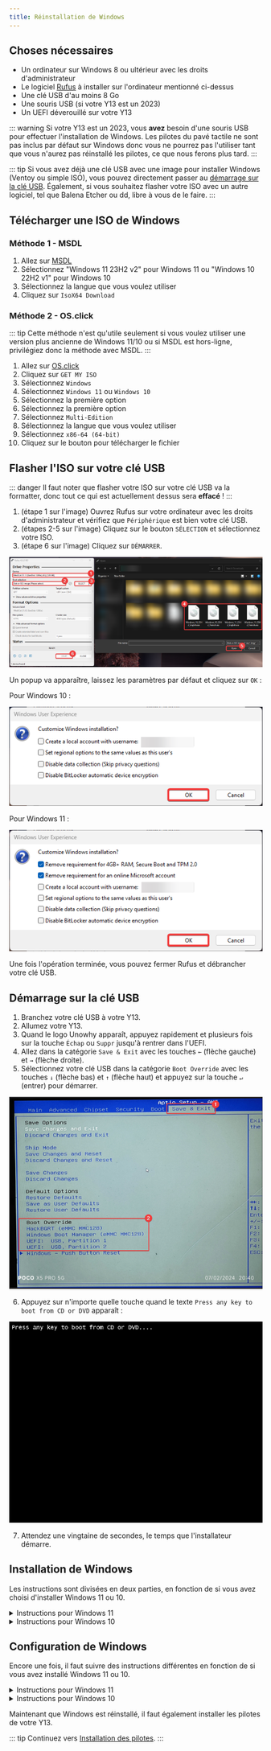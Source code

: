```yaml
---
title: Réinstallation de Windows
---
```


## Choses nécessaires

- Un ordinateur sur Windows 8 ou ultérieur avec les droits d'administrateur
- Le logiciel [Rufus](https://rufus.ie/) à installer sur l'ordinateur mentionné ci-dessus
- Une clé USB d'au moins 8 Go
- Une souris USB (si votre Y13 est un 2023)
- Un UEFI déverouillé sur votre Y13

::: warning
Si votre Y13 est un 2023, vous **avez** besoin d'une souris USB pour effectuer l'installation de Windows. Les pilotes du pavé tactile ne sont pas inclus par défaut sur Windows donc vous ne pourrez pas l'utiliser tant que vous n'aurez pas réinstallé les pilotes, ce que nous ferons plus tard.
:::

::: tip
Si vous avez déjà une clé USB avec une image pour installer Windows (Ventoy ou simple ISO), vous pouvez directement passer au [démarrage sur la clé USB](/windows-reinstall#demarrage-sur-la-cle-usb). Également, si vous souhaitez flasher votre ISO avec un autre logiciel, tel que Balena Etcher ou dd, libre à vous de le faire.
:::

## Télécharger une ISO de Windows

### Méthode 1 - MSDL

1. Allez sur [MSDL](https://msdl.gravesoft.dev/)
2. Sélectionnez "Windows 11 23H2 v2" pour Windows 11 ou "Windows 10 22H2 v1" pour Windows 10
3. Sélectionnez la langue que vous voulez utiliser
4. Cliquez sur `IsoX64 Download`

### Méthode 2 - OS.click

::: tip
Cette méthode n'est qu'utile seulement si vous voulez utiliser une version plus ancienne de Windows 11/10 ou si MSDL est hors-ligne, privilégiez donc la méthode avec MSDL.
:::

1. Allez sur [OS.click](https://os.click/en)
2. Cliquez sur `GET MY ISO`
3. Sélectionnez `Windows`
4. Sélectionnez `Windows 11` ou `Windows 10`
5. Sélectionnez la première option
6. Sélectionnez la première option
7. Sélectionnez `Multi-Edition`
8. Sélectionnez la langue que vous voulez utiliser
9. Sélectionnez `x86-64 (64-bit)`
10. Cliquez sur le bouton pour télécharger le fichier

## Flasher l'ISO sur votre clé USB

::: danger
Il faut noter que flasher votre ISO sur votre clé USB va la formatter, donc tout ce qui est actuellement dessus sera **effacé** !
:::

1. (étape 1 sur l'image) Ouvrez Rufus sur votre ordinateur avec les droits d'administrateur et vérifiez que `Périphérique` est bien votre clé USB.
2. (étapes 2-5 sur l'image) Cliquez sur le bouton `SÉLECTION` et sélectionnez votre ISO.
3. (étape 6 sur l'image) Cliquez sur `DÉMARRER`.

![](/assets/images/win-installer/rufus/iso_selection.png)

Un popup va apparaître, laissez les paramètres par défaut et cliquez sur `OK` :

Pour Windows 10 :

![](/assets/images/win-installer/rufus/settings10.png)

Pour Windows 11 :

![](/assets/images/win-installer/rufus/settings11.png)

Une fois l'opération terminée, vous pouvez fermer Rufus et débrancher votre clé USB.

## Démarrage sur la clé USB

1. Branchez votre clé USB à votre Y13.
2. Allumez votre Y13.
3. Quand le logo Unowhy apparaît, appuyez rapidement et plusieurs fois sur la touche `Échap` ou `Suppr` jusqu'à rentrer dans l'UEFI.
4. Allez dans la catégorie `Save & Exit` avec les touches `←` (flèche gauche) et `→` (flèche droite).
5. Sélectionnez votre clé USB dans la catégorie `Boot Override` avec les touches `↓` (flèche bas) et `↑` (flèche haut) et appuyez sur la touche `↵` (entrer) pour démarrer.

![](/assets/images/win-installer/bootusb.png)

6. Appuyez sur n'importe quelle touche quand le texte `Press any key to boot from CD or DVD` apparaît :

![](/assets/images/win-installer/press-any-key.png)

7. Attendez une vingtaine de secondes, le temps que l'installateur démarre.

## Installation de Windows

Les instructions sont divisées en deux parties, en fonction de si vous avez choisi d'installer Windows 11 ou 10.

<details>
<summary>Instructions pour Windows 11</summary>

1. Cet écran devrait apparaître, cliquez sur suivant :

![](/assets/images/win-installer/win11/first-screen.png)

2. Cliquez sur `Installer maintenant` :

![](/assets/images/win-installer/win11/install-button.png)

::: tip
L'installateur sélectionnera automatiquement la version Windows 11 Pro Education, puisque la clé de produit est incluse dans l'UEFI.
:::

3. Cochez la case `J'accepte ...` et cliquez sur `Suivant` pour accepter les termes du contrat de license logiciel Microsoft que vous avez bien évidemment lu :

![](/assets/images/win-installer/win11/tos-screen.png)

4. Cliquez sur `Personnalisé` :

![](/assets/images/win-installer/win11/install-mode.png)

5. Pour chaque partition dans la liste, sélectionnez la et cliquez sur `Supprimer` :

![](/assets/images/win-installer/win11/partitions.png)

6. Cliquez sur la partition non allouée qu'il reste puis sur `Suivant` :

![](/assets/images/win-installer/win11/select-partition.png)

7. Attendez que l'installation se termine.
</details>

<details>
<summary>Instructions pour Windows 10</summary>

1. Cet écran devrait apparaître, cliquez sur suivant :

![](/assets/images/win-installer/win10/first-screen.png)

2. Cliquez sur `Installer maintenant` :

![](/assets/images/win-installer/win10/install-button.png)

::: tip
L'installateur sélectionnera automatiquement la version Windows 10 Pro Education, puisque la clé de produit est incluse dans l'UEFI.
:::

1. Cochez la case `J'accepte ...` et cliquez sur `Suivant` pour accepter les termes du contrat de license logiciel Microsoft que vous avez bien évidemment lu :

![](/assets/images/win-installer/win10/tos-screen.png)

4. Cliquez sur `Personnalisé` :

![](/assets/images/win-installer/win10/install-mode.png)

5. Pour chaque partition dans la liste, sélectionnez la et cliquez sur `Supprimer` :

![](/assets/images/win-installer/win10/partitions.png)

6. Cliquez sur la partition non allouée qu'il reste puis sur `Suivant` :

![](/assets/images/win-installer/win10/select-partition.png)

7. Attendez que l'installation se termine.
</details>

## Configuration de Windows

Encore une fois, il faut suivre des instructions différentes en fonction de si vous avez installé Windows 11 ou 10.

<details>
<summary>Instructions pour Windows 11</summary>

Commencez à configurer votre nouvelle installation jusqu'à arriver sur la page pour se connecter à Internet :

![](/assets/images/win-oobe/win11/internet.png)

1. Cliquez sur `Je n'ai pas Internet`.

<details>
<summary>Le bouton n'est pas présent ?</summary>

Appuyez simultanément sur `Shift` et `F10` pour ouvrir l'invite de commandes, puis dedans entrez `oobe\bypassnro`. Votre Y13 va redémarrer, puis vous pourrez voir le bouton.

![](/assets/images/win-oobe/win11/bypassnro.png)
</details>

2. Cliquez sur `Continuer avec l'installation limitée` :

![](/assets/images/win-oobe/win11/limited-installation.png)

3. Vous pouvez maintenant configurer votre compte local :

![](/assets/images/win-oobe/win11/local-account.png)

::: tip
N'oubliez pas de dire non à toutes les options concernant la vie privée pour envoyer le moins de données possibles à tonton Bill Gates. 😉
:::
</details>

<details>
<summary>Instructions pour Windows 10</summary>

Commencez à configurer votre nouvelle installation jusqu'à arriver dans la catégorie `Compte` :

![](/assets/images/win-oobe/win10/account-type.png)

1. Sélectionnez `Configurer pour une utilisation personnelle` puis cliquez sur `Suivant`.

2. Cliquez sur `Compte hors connexion` :

![](/assets/images/win-oobe/win10/ms-login.png)

3. Cliquez sur `Expérience limitée` :

![](/assets/images/win-oobe/win10/ms-login2.png)

4. Vous pouvez maintenant configurer votre compte local :

![](/assets/images/win-oobe/win10/local-account.png)

::: tip
N'oubliez pas de dire non à toutes les options concernant la vie privée pour envoyer le moins de données possibles à tonton Bill Gates. 😉
:::
</details>

Maintenant que Windows est réinstallé, il faut également installer les pilotes de votre Y13.

::: tip
Continuez vers [Installation des pilotes](/install-drivers).
:::